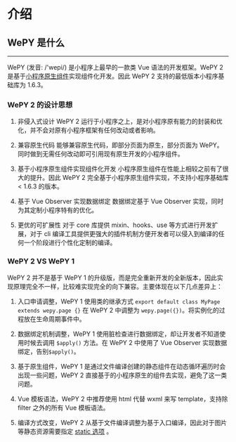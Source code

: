 # 介绍

## WePY 是什么

---

WePY (发音: /'wepi/) 是小程序上最早的一款类 Vue 语法的开发框架。WePY 2 是基于[小程序原生组件](https://developers.weixin.qq.com/miniprogram/dev/framework/custom-component/)实现组件化开发。因此 WePY 2 支持的最低版本小程序基础库为 1.6.3。

### WePY 2 的设计思想

1. 非侵入式设计
WePY 2 运行于小程序之上，是对小程序原有能力的封装和优化，并不会对原有小程序框架有任何改动或者影响。

2. 兼容原生代码
能够兼容原生代码，即部分页面为原生，部分页面为 WePY。同时做到无需任何改动即可引用现有原生开发的小程序组件。

3. 基于小程序原生组件实现组件化开发
小程序原生组件在性能上相较之前有了很大的提升。因此 WePY 2 完全基于小程序原生组件实现，不支持小程序基础库 < 1.6.3 的版本。

4. 基于 Vue Observer 实现数据绑定
数据绑定基于 Vue Observer 实现，同时为其定制小程序特有的优化。

5. 更优的可扩展性
对于 core 库提供 mixin、hooks、use 等方式进行开发扩展，对于 cli 编译工具提供更强大的插件机制方便开发者可以侵入到编译的任何一个阶段进行个性化定制的编译。

### WePY 2 VS WePY 1

WePY 2 并不是基于 WePY 1 的升级版，而是完全重新开发的全新版本，因此实现原理完全不一样，比较难实现完全的向下兼容。主要体现在以下几点差异上：

1. 入口申请调整，WePY 1 使用类的继承方式 `export default class MyPage extends wepy.page {}` 在 WePY 2 中调整为 `wepy.page({})`。将实例化的过程放在生命周期事件中。

2. 数据绑定机制调整，WePY 1 使用脏检查进行数据绑定，却让开发者不知道使用时候去调用 `$apply()` 方法。在 WePY 2 中使用了 Vue Observer 实现数据绑定，告别`$apply()`。

3. 基于原生组件，WePY 1 是通过文件编译创建的静态组件在动态循环遍历时会出现一些问题，WePY 2 直接基于的小程序原生的组件去实现，避免了这一类问题。

4. Vue 模板语法，WePY 2 中推荐使用 html 代替 wxml 来写 template，支持除 filter 之外的所有 Vue 模板语法。

5. 编译方式改变，WePY 2 从基于文件编译调整为基于入口编译，因此对于图片等静态资源需要指定 [static 选项](https://wepyjs.github.io/wepy-docs/2.x/#/cli/config?id=static) 。


